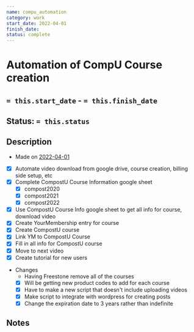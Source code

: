 ```yaml
---
name: compu_automation
category: work
start_date: 2022-04-01
finish_date:
status: complete
---
```

# Automation of CompU Course creation
## `= this.start_date` - `= this.finish_date`
## Status: `= this.status`
## Description
- Made on [2022-04-01](2022-04-01.md)
- [x] Automate video download from google drive, course creation, billing side setup, etc
- [x] Complete CompostU Course Information google sheet
	- [x] compost2020
	- [x] compost2021
	- [x] compost2022
- [x] Use CompostU Course Info google sheet to get all info for course, download video
- [x] Create YourMembership entry for course
- [x] Create CompostU course
- [x] Link YM to CompostU Course
- [x] Fill in all info for CompostU course
- [x] Move to next video
- [x] Create tutorial for new users

- Changes
	- Having Freestone remove all of the courses
	- [x] Will be getting new product codes to add for each course
	- [x] Have to make a new script that doesn't include uploading videos
	- [x] Make script to integrate with wordpress for creating posts
	- [x] Change the expiration date to 3 years rather than indefinite

## Notes